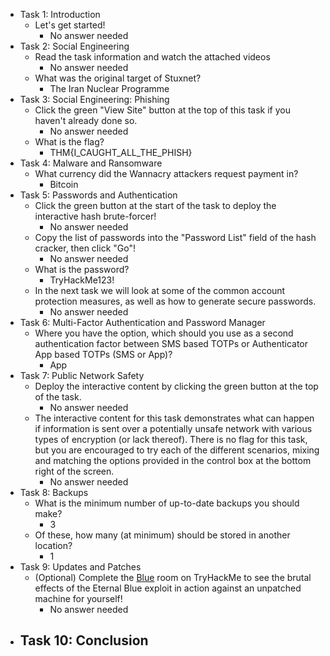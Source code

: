 - Task 1: Introduction
	- Let's get started!
		- No answer needed
- Task 2: Social Engineering
	- Read the task information and watch the attached videos
		- No answer needed
	- What was the original target of Stuxnet?
		- The Iran Nuclear Programme
- Task 3: Social Engineering: Phishing
	- Click the green "View Site" button at the top of this task if you haven't already done so.
		- No answer needed
	- What is the flag?
		- THM{I_CAUGHT_ALL_THE_PHISH}
- Task 4: Malware and Ransomware
	- What currency did the Wannacry attackers request payment in?
		- Bitcoin
- Task 5: Passwords and Authentication
	- Click the green button at the start of the task to deploy the interactive hash brute-forcer!
		- No answer needed
	- Copy the list of passwords into the "Password List" field of the hash cracker, then click "Go"!
		- No answer needed
	- What is the password?
		- TryHackMe123!
	- In the next task we will look at some of the common account protection measures, as well as how to generate secure passwords.
		- No answer needed
- Task 6: Multi-Factor Authentication and Password Manager
	- Where you have the option, which should you use as a second authentication factor between SMS based TOTPs or Authenticator App based TOTPs (SMS or App)?
		- App
- Task 7: Public Network Safety
	- Deploy the interactive content by clicking the green button at the top of the task.
		- No answer needed
	- The interactive content for this task demonstrates what can happen if information is sent over a potentially unsafe network with various types of encryption (or lack thereof). There is no flag for this task, but you are encouraged to try each of the different scenarios, mixing and matching the options provided in the control box at the bottom right of the screen.
		- No answer needed
- Task 8: Backups
	- What is the minimum number of up-to-date backups you should make?
		- 3
	- Of these, how many (at minimum) should be stored in another location?
		- 1
- Task 9: Updates and Patches
	- (Optional) Complete the [Blue](https://tryhackme.com/room/blue) room on TryHackMe to see the brutal effects of the Eternal Blue exploit in action against an unpatched machine for yourself!
		- No answer needed
- Task 10: Conclusion
	- 